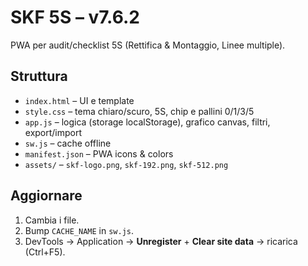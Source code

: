 # SKF 5S – v7.6.2

PWA per audit/checklist 5S (Rettifica & Montaggio, Linee multiple).

## Struttura
- `index.html` – UI e template
- `style.css` – tema chiaro/scuro, 5S, chip e pallini 0/1/3/5
- `app.js` – logica (storage localStorage), grafico canvas, filtri, export/import
- `sw.js` – cache offline
- `manifest.json` – PWA icons & colors
- `assets/` – `skf-logo.png`, `skf-192.png`, `skf-512.png`

## Aggiornare
1. Cambia i file.
2. Bump `CACHE_NAME` in `sw.js`.
3. DevTools → Application → **Unregister** + **Clear site data** → ricarica (Ctrl+F5).



